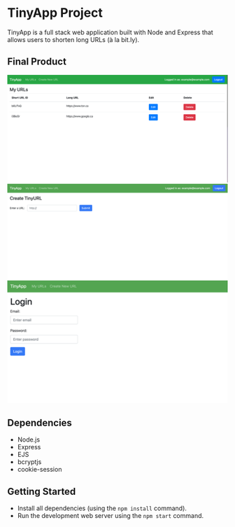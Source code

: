 # TinyApp Project

TinyApp is a full stack web application built with Node and Express that allows users to shorten long URLs (à la bit.ly).

## Final Product

!["screenshot of the main urls page"](urls-page.png)
!["screenshot of page to add new urls"](urls-new.png)
!["screenshot of login page"](urls-login.png)

## Dependencies

- Node.js
- Express
- EJS
- bcryptjs
- cookie-session

## Getting Started

- Install all dependencies (using the `npm install` command).
- Run the development web server using the `npm start` command.
